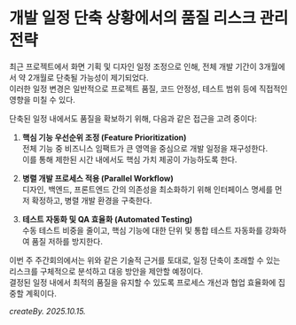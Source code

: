 # 개발 일정 단축 상황에서의 품질 리스크 관리 전략

최근 프로젝트에서 화면 기획 및 디자인 일정 조정으로 인해, 전체 개발 기간이 3개월에서 약 2개월로 단축될 가능성이 제기되었다.  
이러한 일정 변경은 일반적으로 프로젝트 품질, 코드 안정성, 테스트 범위 등에 직접적인 영향을 미칠 수 있다.

단축된 일정 내에서도 품질을 확보하기 위해, 다음과 같은 접근을 고려 중이다:

1. **핵심 기능 우선순위 조정 (Feature Prioritization)**  
전체 기능 중 비즈니스 임팩트가 큰 영역을 중심으로 개발 일정을 재구성한다.  
이를 통해 제한된 시간 내에서도 핵심 가치 제공이 가능하도록 한다.

2. **병렬 개발 프로세스 적용 (Parallel Workflow)**  
디자인, 백엔드, 프론트엔드 간의 의존성을 최소화하기 위해 인터페이스 명세를 먼저 확정하고, 병렬 개발 환경을 구축한다.

3. **테스트 자동화 및 QA 효율화 (Automated Testing)**  
수동 테스트 비중을 줄이고, 핵심 기능에 대한 단위 및 통합 테스트 자동화를 강화하여 품질 저하를 방지한다.

이번 주 주간회의에서는 위와 같은 기술적 근거를 토대로, 일정 단축이 초래할 수 있는 리스크를 구체적으로 분석하고 대응 방안을 제안할 예정이다.  
결정된 일정 내에서 최적의 품질을 유지할 수 있도록 프로세스 개선과 협업 효율화에 집중할 계획이다.

_createBy. 2025.10.15._
